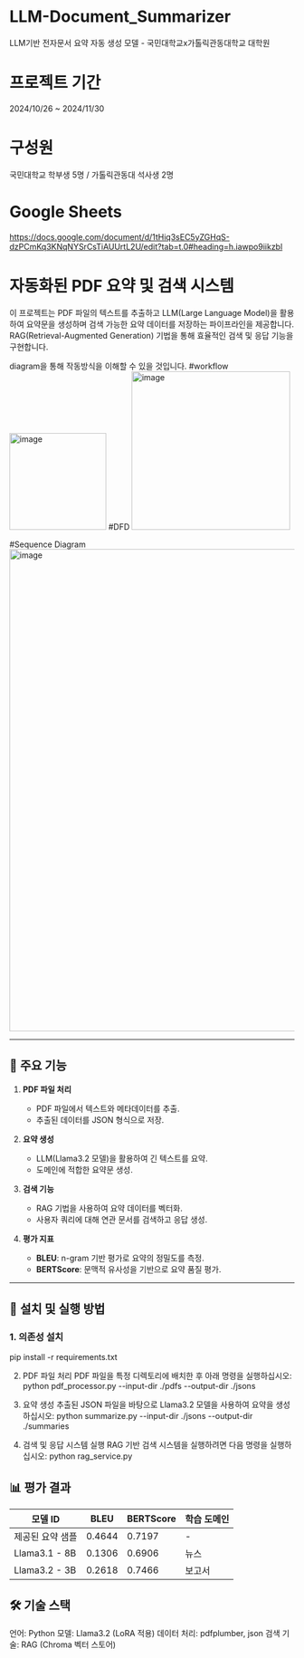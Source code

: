 # LLM-Document_Summarizer
LLM기반 전자문서 요약 자동 생성 모델 - 국민대학교x가톨릭관동대학교 대학원

# 프로젝트 기간
2024/10/26 ~ 2024/11/30

# 구성원
국민대학교 학부생 5명 / 가톨릭관동대 석사생 2명

# Google Sheets
https://docs.google.com/document/d/1tHiq3sEC5yZGHqS-dzPCmKq3KNqNYSrCsTiAUUrtL2U/edit?tab=t.0#heading=h.iawpo9iikzbl

# **자동화된 PDF 요약 및 검색 시스템**

이 프로젝트는 PDF 파일의 텍스트를 추출하고 LLM(Large Language Model)을 활용하여 요약문을 생성하며 검색 가능한 요약 데이터를 저장하는 파이프라인을 제공합니다. RAG(Retrieval-Augmented Generation) 기법을 통해 효율적인 검색 및 응답 기능을 구현합니다.

diagram을 통해 작동방식을 이해할 수 있을 것입니다.
#workflow
<img width="171" alt="image" src="https://github.com/user-attachments/assets/9d78216d-08e1-44c4-9208-b71281247509">
#DFD
<img width="280" alt="image" src="https://github.com/user-attachments/assets/200489ab-0caa-4c88-93be-64130e28b477">

#Sequence Diagram
<img width="852" alt="image" src="https://github.com/user-attachments/assets/eef9831b-9a79-403a-838e-d6f3e61c2a65">



---

## **📌 주요 기능**
1. **PDF 파일 처리**  
   - PDF 파일에서 텍스트와 메타데이터를 추출.
   - 추출된 데이터를 JSON 형식으로 저장.

2. **요약 생성**  
   - LLM(Llama3.2 모델)을 활용하여 긴 텍스트를 요약.
   - 도메인에 적합한 요약문 생성.

3. **검색 기능**  
   - RAG 기법을 사용하여 요약 데이터를 벡터화.
   - 사용자 쿼리에 대해 연관 문서를 검색하고 응답 생성.

4. **평가 지표**  
   - **BLEU**: n-gram 기반 평가로 요약의 정밀도를 측정.
   - **BERTScore**: 문맥적 유사성을 기반으로 요약 품질 평가.

---

## **🚀 설치 및 실행 방법**

### **1. 의존성 설치**
pip install -r requirements.txt

2. PDF 파일 처리
PDF 파일을 특정 디렉토리에 배치한 후 아래 명령을 실행하십시오:
python pdf_processor.py --input-dir ./pdfs --output-dir ./jsons


3. 요약 생성
추출된 JSON 파일을 바탕으로 Llama3.2 모델을 사용하여 요약을 생성하십시오:
python summarize.py --input-dir ./jsons --output-dir ./summaries

4. 검색 및 응답 시스템 실행
RAG 기반 검색 시스템을 실행하려면 다음 명령을 실행하십시오:
python rag_service.py

## 📊 평가 결과
| 모델 ID          | BLEU   | BERTScore | 학습 도메인 |
|------------------|--------|-----------|-------------|
| 제공된 요약 샘플 | 0.4644 | 0.7197    | -           |
| Llama3.1 - 8B   | 0.1306 | 0.6906    | 뉴스        |
| Llama3.2 - 3B   | 0.2618 | 0.7466    | 보고서      |

## 🛠️ 기술 스택
언어: Python
모델: Llama3.2 (LoRA 적용)
데이터 처리: pdfplumber, json
검색 기술: RAG (Chroma 벡터 스토어)
